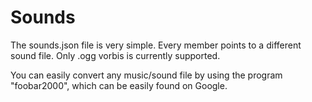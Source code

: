 # Sounds #

The sounds.json file is very simple.
Every member points to a different sound file.
Only .ogg vorbis is currently supported.

You can easily convert any music/sound file by
using the program "foobar2000", which can be
easily found on Google.